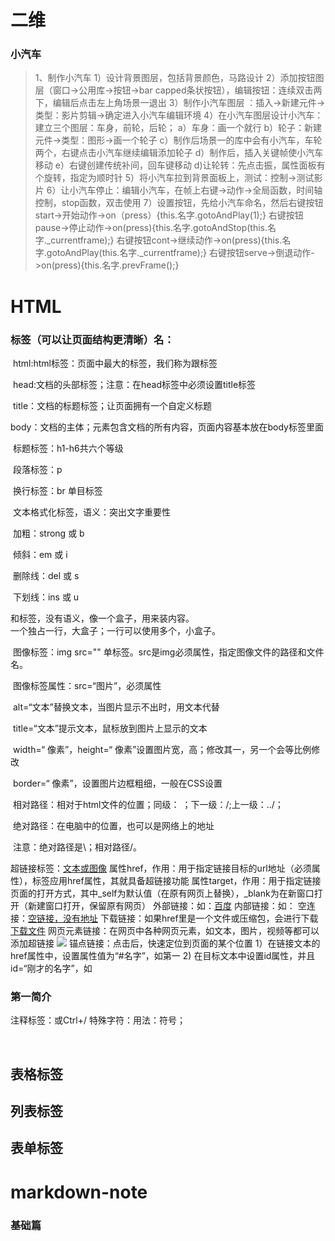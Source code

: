 # 二维

### 小汽车

>1、制作小汽车
   1）设计背景图层，包括背景颜色，马路设计
   2）添加按钮图层（窗口->公用库->按钮->bar capped条状按钮），编辑按钮：连续双击两下，编辑后点击左上角场景一退出
   3）制作小汽车图层	：插入->新建元件->类型：影片剪辑->确定进入小汽车编辑环境
   4）在小汽车图层设计小汽车：建立三个图层：车身，前轮，后轮；
        a）车身：画一个就行
        b）轮子：新建元件->类型：图形->画一个轮子
        c）制作后场景一的库中会有小汽车，车轮两个，右键点击小汽车继续编辑添加轮子
        d）制作后，插入关键帧使小汽车移动
        e）右键创建传统补间，回车键移动
        d)让轮转：先点击振，属性面板有个旋转，指定为顺时针
    5）将小汽车拉到背景面板上，测试：控制->测试影片
    6）让小汽车停止：编辑小汽车，在帧上右键->动作->全局函数，时间轴控制，stop函数，双击使用
    7）设置按钮，先给小汽车命名，然后右键按钮start->开始动作->on（press）{this.名字.gotoAndPlay(1);}
        右键按钮pause->停止动作->on(press){this.名字.gotoAndStop(this.名字._currentframe);}
        右键按钮cont->继续动作->on(press){this.名字.gotoAndPlay(this.名字._currentframe);}
        右键按钮serve->倒退动作->on(press){this.名字.prevFrame();}

# HTML

###  标签（可以让页面结构更清晰）名：

​          html:html标签：页面中最大的标签，我们称为跟标签

​          head:文档的头部标签；注意：在head标签中必须设置title标签

​          title：文档的标题标签；让页面拥有一个自定义标题

​          body：文档的主体；元素包含文档的所有内容，页面内容基本放在body标签里面

​         标题标签：h1-h6共六个等级

​         段落标签：p

​         换行标签：br 单目标签

​         文本格式化标签，语义：突出文字重要性

​              加粗：strong 或 b 

​              倾斜：em 或 i

​              删除线：del 或 s

​              下划线：ins 或 u   

<div>和<span>标签，没有语义，像一个盒子，用来装内容。<div>一个独占一行，大盒子；<span>一行可以使用多个，小盒子。

​              图像标签：img src="" 单标签。src是img必须属性，指定图像文件的路径和文件名。

​              图像标签属性：src=“图片”，必须属性

​                       alt=“文本”替换文本，当图片显示不出时，用文本代替

​                       title=“文本”提示文本，鼠标放到图片上显示的文本

​                       width=“ 像素”，height=“ 像素”设置图片宽，高；修改其一，另一个会等比例修改

​                        border=“ 像素”，设置图片边框粗细，一般在CSS设置

​            相对路径：相对于html文件的位置；同级： ；下一级：/;上一级：../；

​            绝对路径：在电脑中的位置，也可以是网络上的地址

​           注意：绝对路径是\；相对路径/。

<div> 
    超链接标签：<a href="跳转目标" target=“目标窗口的弹出方式”>文本或图像</a>
       属性href，作用：用于指定链接目标的url地址（必须属性），标签应用href属性，其就具备超链接功能
       属性target，作用：用于指定链接页面的打开方式，其中_self为默认值（在原有网页上替换），_blank为在新窗口打开（新建窗口打开，保留原有网页）
       外部链接：如：<a href="http://www.baidu.com">百度</a>
       内部链接：如：<a href="本地html文件"></a>
       空连接：<a href="#">空链接，没有地址</a>
       下载链接：如果href里是一个文件或压缩包，会进行下载<a href=“.exe/.zip等文件名”>下载文件</a>
       网页元素链接：在网页中各种网页元素，如文本，图片，视频等都可以添加超链接
                               <a href="http://www.baidu.com"><img src="图片"/></a>
       锚点链接：点击后，快速定位到页面的某个位置 
	                  1）在链接文本的href属性中，设置属性值为“#名字”，如<a herf="#one">第一</a>
	                  2)  在目标文本中设置id属性，并且id=“刚才的名字”，如<h3 id="one">第一简介</h3>
	注释标签：<!--注释-->或Ctrl+/
	特殊字符：用法：符号；

​    

## 表格标签

## 列表标签

## 表单标签



# markdown-note

### 基础篇











